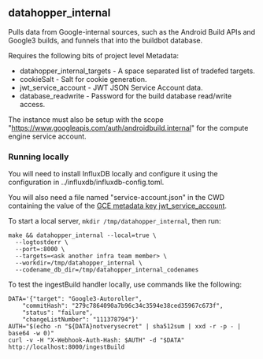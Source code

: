 datahopper_internal
-------------------

Pulls data from Google-internal sources, such as the Android Build APIs and
Google3 builds, and funnels that into the buildbot database.

Requires the following bits of project level Metadata:

  * datahopper_internal_targets - A space separated list of tradefed targets.
  * cookieSalt - Salt for cookie generation.
  * jwt_service_account - JWT JSON Service Account data.
  * database_readwrite - Password for the build database read/write access.

The instance must also be setup with the scope
"https://www.googleapis.com/auth/androidbuild.internal" for the compute engine
service account.

### Running locally

You will need to install InfluxDB locally and configure it using the
configuration in ../influxdb/influxdb-config.toml.

You will also need a file named "service-account.json" in the CWD containing the
value of the
[GCE metadata key jwt_service_account](https://pantheon.corp.google.com/project/31977622648/compute/metadata).

To start a local server, `mkdir /tmp/datahopper_internal`, then run:

```
make && datahopper_internal --local=true \
  --logtostderr \
  --port=:8000 \
  --targets=<ask another infra team member> \
  --workdir=/tmp/datahopper_internal \
  --codename_db_dir=/tmp/datahopper_internal_codenames
```

To test the ingestBuild handler locally, use commands like the following:

```
DATA='{"target": "Google3-Autoroller",
    "commitHash": "279c7864090a7b96c34c3594e38ced35967c673f",
    "status": "failure",
    "changeListNumber": "111378794"}'
AUTH="$(echo -n "${DATA}notverysecret" | sha512sum | xxd -r -p - | base64 -w 0)"
curl -v -H "X-Webhook-Auth-Hash: $AUTH" -d "$DATA" http://localhost:8000/ingestBuild
```
